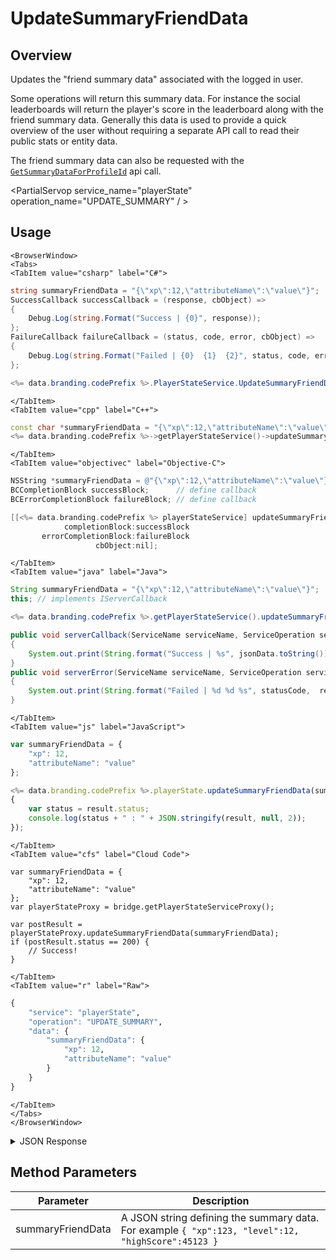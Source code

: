 # UpdateSummaryFriendData
## Overview
Updates the "friend summary data" associated with the logged in user.

Some operations will return this summary data. For instance the social leaderboards will return the player's score in the leaderboard along with the friend summary data. Generally this data is used to provide a quick overview of the user without requiring a separate API call to read their public stats or entity data.

The friend summary data can also be requested with the [<code>GetSummaryDataForProfileId</code>](/api/capi/friend/getsummarydataforprofileid) api call.

<PartialServop service_name="playerState" operation_name="UPDATE_SUMMARY" / >

## Usage

```mdx-code-block
<BrowserWindow>
<Tabs>
<TabItem value="csharp" label="C#">
```

```csharp
string summaryFriendData = "{\"xp\":12,\"attributeName\":\"value\"}";
SuccessCallback successCallback = (response, cbObject) =>
{
    Debug.Log(string.Format("Success | {0}", response));
};
FailureCallback failureCallback = (status, code, error, cbObject) =>
{
    Debug.Log(string.Format("Failed | {0}  {1}  {2}", status, code, error));
};

<%= data.branding.codePrefix %>.PlayerStateService.UpdateSummaryFriendData(summaryFriendData, successCallback, failureCallback);
```

```mdx-code-block
</TabItem>
<TabItem value="cpp" label="C++">
```

```cpp
const char *summaryFriendData = "{\"xp\":12,\"attributeName\":\"value\"}";
<%= data.branding.codePrefix %>->getPlayerStateService()->updateSummaryFriendData(summaryFriendData, this);
```

```mdx-code-block
</TabItem>
<TabItem value="objectivec" label="Objective-C">
```

```objectivec
NSString *summaryFriendData = @"{\"xp\":12,\"attributeName\":\"value\"}";
BCCompletionBlock successBlock;      // define callback
BCErrorCompletionBlock failureBlock; // define callback

[[<%= data.branding.codePrefix %> playerStateService] updateSummaryFriendData:summaryFriendData
            completionBlock:successBlock
       errorCompletionBlock:failureBlock
                   cbObject:nil];
```

```mdx-code-block
</TabItem>
<TabItem value="java" label="Java">
```

```java
String summaryFriendData = "{\"xp\":12,\"attributeName\":\"value\"}";
this; // implements IServerCallback

<%= data.branding.codePrefix %>.getPlayerStateService().updateSummaryFriendData(summaryFriendData, this);

public void serverCallback(ServiceName serviceName, ServiceOperation serviceOperation, JSONObject jsonData)
{
    System.out.print(String.format("Success | %s", jsonData.toString()));
}
public void serverError(ServiceName serviceName, ServiceOperation serviceOperation, int statusCode, int reasonCode, String jsonError)
{
    System.out.print(String.format("Failed | %d %d %s", statusCode,  reasonCode, jsonError.toString()));
}
```

```mdx-code-block
</TabItem>
<TabItem value="js" label="JavaScript">
```

```javascript
var summaryFriendData = {
    "xp": 12,
    "attributeName": "value"
};

<%= data.branding.codePrefix %>.playerState.updateSummaryFriendData(summaryFriendData, result =>
{
	var status = result.status;
	console.log(status + " : " + JSON.stringify(result, null, 2));
});
```

```mdx-code-block
</TabItem>
<TabItem value="cfs" label="Cloud Code">
```

```cfscript
var summaryFriendData = {
    "xp": 12,
    "attributeName": "value"
};
var playerStateProxy = bridge.getPlayerStateServiceProxy();

var postResult = playerStateProxy.updateSummaryFriendData(summaryFriendData);
if (postResult.status == 200) {
    // Success!
}
```

```mdx-code-block
</TabItem>
<TabItem value="r" label="Raw">
```

```r
{
	"service": "playerState",
	"operation": "UPDATE_SUMMARY",
	"data": {
		"summaryFriendData": {
			"xp": 12,
			"attributeName": "value"
		}
	}
}
```

```mdx-code-block
</TabItem>
</Tabs>
</BrowserWindow>
```

<details>
<summary>JSON Response</summary>

```json
{
    "status":200,
    "data": null
}
```
</details>

## Method Parameters
Parameter | Description
--------- | -----------
summaryFriendData | A JSON string defining the summary data. For example `{ "xp":123, "level":12, "highScore":45123 }`


